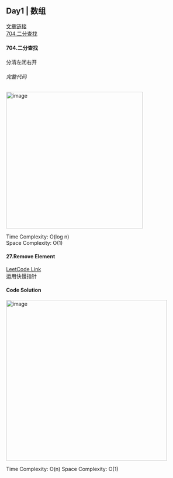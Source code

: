## Day1 | 数组

[文章链接](https://programmercarl.com/%E6%95%B0%E7%BB%84%E7%90%86%E8%AE%BA%E5%9F%BA%E7%A1%80.html)  
[704.二分查找](https://leetcode.com/problems/binary-search/description/)


#### 704.二分查找
分清左闭右开

###### 完整代码
<img width="374" alt="image" src="https://github.com/user-attachments/assets/98132a16-6e03-4bfe-b6b8-b4f941736290" />  

Time Complexity: O(log n)  
Space Complexity: O(1)  


#### 27.Remove Element
[LeetCode Link](https://leetcode.com/problems/remove-element/)  
运用快慢指针

#### Code Solution
<img width="440" alt="image" src="https://github.com/user-attachments/assets/c1007fdd-5105-4817-90cd-52413b3317fe" />  

Time Complexity: O(n)
Space Complexity: O(1)  






